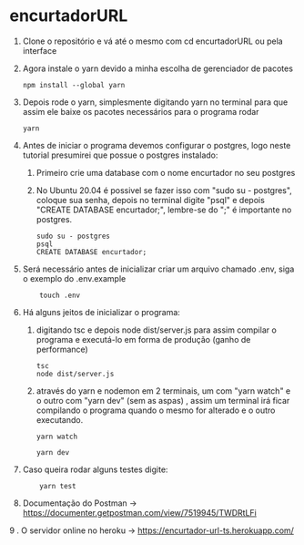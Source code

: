 # encurtadorURL

 1. Clone o repositório e vá até o mesmo com cd encurtadorURL ou pela interface

 2. Agora instale o yarn devido a minha escolha de gerenciador de pacotes

        npm install --global yarn

      
 3. Depois rode o yarn, simplesmente digitando yarn no terminal para que assim ele baixe os pacotes necessários para o programa rodar

        yarn


 4. Antes de iniciar o programa devemos configurar o postgres, logo neste tutorial presumirei que possue o postgres instalado:
       1. Primeiro crie uma database com o nome encurtador no seu postgres
       2. No Ubuntu 20.04 é possivel se fazer isso com "sudo su - postgres", coloque sua senha, depois no terminal digite "psql"
          e depois "CREATE DATABASE encurtador;", lembre-se do ";" é importante no postgres.

              sudo su - postgres
              psql
              CREATE DATABASE encurtador;

          
 5. Será necessário antes de inicializar criar um arquivo chamado .env, siga o exemplo do .env.example

            touch .env


 6. Há alguns jeitos de inicializar o programa:
      1. digitando tsc e depois node dist/server.js para assim compilar o programa e executá-lo em forma de produção (ganho de performance)

             tsc
             node dist/server.js

      
      2. através do yarn e nodemon em 2 terminais, um com "yarn watch" e o outro com "yarn dev" (sem as aspas) , assim um terminal irá ficar
         compilando o programa quando o mesmo for alterado e o outro executando.

             yarn watch

             yarn dev
   
 
 7. Caso queira rodar alguns testes digite:
      
            yarn test
 
 8. Documentação do Postman -> https://documenter.getpostman.com/view/7519945/TWDRtLFi

 9 . O servidor online no heroku -> https://encurtador-url-ts.herokuapp.com/

